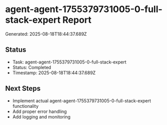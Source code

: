 # agent-agent-1755379731005-0-full-stack-expert Report

Generated: 2025-08-18T18:44:37.689Z

## Status
- Task: agent-agent-1755379731005-0-full-stack-expert
- Status: Completed
- Timestamp: 2025-08-18T18:44:37.689Z

## Next Steps
- Implement actual agent-agent-1755379731005-0-full-stack-expert functionality
- Add proper error handling
- Add logging and monitoring
